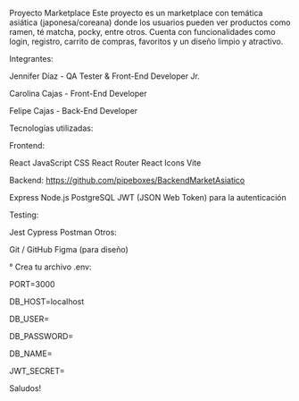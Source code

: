 Proyecto Marketplace
Este proyecto es un marketplace con temática asiática (japonesa/coreana) donde los usuarios pueden ver productos como ramen, té matcha, pocky, entre otros. Cuenta con funcionalidades como login, registro, carrito de compras, favoritos y un diseño limpio y atractivo.

Integrantes:

Jennifer Díaz - QA Tester & Front-End Developer Jr.

Carolina Cajas - Front-End Developer

Felipe Cajas - Back-End Developer

Tecnologías utilizadas:

Frontend:

React
JavaScript
CSS
React Router
React Icons
Vite

Backend: https://github.com/pipeboxes/BackendMarketAsiatico

Express
Node.js
PostgreSQL
JWT (JSON Web Token) para la autenticación


Testing:

Jest
Cypress
Postman
Otros:

Git / GitHub
Figma (para diseño)

° Crea tu archivo .env:

PORT=3000

DB_HOST=localhost

DB_USER=

DB_PASSWORD=

DB_NAME=

JWT_SECRET=


Saludos!
